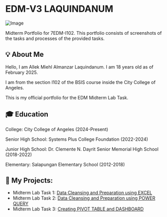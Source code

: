 # EDM-V3 LAQUINDANUM
![Image](https://github.com/user-attachments/assets/627e332f-37a9-4ae2-9ca3-f4880d752cc4)

Midterm Portfolio for 7EDM-I102. This portfolio consists of screenshots of the tasks and processes of the provided tasks.

## 💡 About Me
Hello, I am Allek Miehl Almanzar Laquindanum. I am 18 years old as of February 2025.


I am from the section I102 of the BSIS course inside the City College of Angeles.


This is my official portfolio for the EDM Midterm Lab Task.

## 🎓 Education
College: City College of Angeles (2024-Present)

Senior High School: Systems Plus College Foundation (2022-2024)

Junior High School: Dr. Clemente N. Dayrit Senior Memorial High School (2018-2022)

Elementary: Salapungan Elementary School (2012-2018)

## 📝 My Projects:
- Midterm Lab Task 1: [Data Cleansing and Preparation using EXCEL](https://github.com/leklaquindanum/EDM-Portfolio/blob/main/Midterm%20Lab%20Task%201/task1.md#midterm-lab-task-1)
- Midterm Lab Task 2: [Data Cleansing and Preparation using POWER QUERY](https://github.com/leklaquindanum/EDM-Portfolio/blob/main/Midterm%20Lab%20Task%202/task2.md#midterm-lab-task-2)
- Midterm Lab Task 3: [Creating PIVOT TABLE and DASHBOARD](https://github.com/leklaquindanum/EDM-Portfolio/blob/main/Midterm%20Lab%20Task%203/task3.md)
